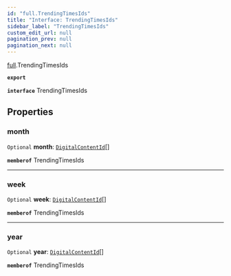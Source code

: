 ```yaml
---
id: "full.TrendingTimesIds"
title: "Interface: TrendingTimesIds"
sidebar_label: "TrendingTimesIds"
custom_edit_url: null
pagination_prev: null
pagination_next: null
---
```


[full](../namespaces/full.md).TrendingTimesIds

**`export`**

**`interface`** TrendingTimesIds

## Properties

### month

 `Optional` **month**: [`DigitalContentId`](full.DigitalContentId.md)[]

**`memberof`** TrendingTimesIds

___

### week

 `Optional` **week**: [`DigitalContentId`](full.DigitalContentId.md)[]

**`memberof`** TrendingTimesIds

___

### year

 `Optional` **year**: [`DigitalContentId`](full.DigitalContentId.md)[]

**`memberof`** TrendingTimesIds
